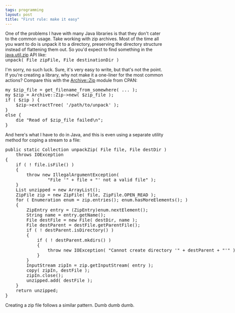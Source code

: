 ```yaml
---
tags: programming
layout: post
title: "First rule: make it easy"
---
```




One of the problems I have with many Java libraries is that they don't cater to the common usage. Take working with zip archives. Most of the time all you want to do is unpack it to a directory, preserving the directory structure instead of flattening them out. So you'd expect to find something in the <a href="http://java.sun.com/j2se/1.4.2/docs/api/java/util/zip/package-summary.html">java.util.zip</a> API like:<br>
<tt>unpack( File zipFile, File destinationDir )</tt>

<p>I'm sorry, no such luck. Sure, it's very easy to write, but that's not the point. If you're creating a library, why not make it a one-liner for the most common actions? Compare this with the <a href="http://search.cpan.org/author/NEDKONZ/Archive-Zip-1.06/">Archive::Zip</a> module from CPAN:</p>

<p><pre class="sourceCode">
my $zip_file = get_filename_from_somewhere( ... );
my $zip = Archive::Zip->new( $zip_file );
if ( $zip ) {
    $zip->extractTree( '/path/to/unpack' );
}
else {
    die "Read of $zip_file failed\n";
}
</pre>

<p>And here's what I have to do in Java, and this is even using a separate utility method for coping a stream to a file:</p>

<p><pre class="sourceCode">
public static Collection unpackZip( File file, File destDir )
    throws IOException
{
    if ( ! file.isFile() )
    {
        throw new IllegalArgumentException(
                "File '" + file + "' not a valid file" );
    }
    List unzipped = new ArrayList();
    ZipFile zip = new ZipFile( file, ZipFile.OPEN_READ );
    for ( Enumeration enum = zip.entries(); enum.hasMoreElements(); )
    {
        ZipEntry entry = (ZipEntry)enum.nextElement();
        String name = entry.getName();
        File destFile = new File( destDir, name );
        File destParent = destFile.getParentFile();
        if ( ! destParent.isDirectory() )
        {
            if ( ! destParent.mkdirs() )
            {
                throw new IOException( "Cannot create directory '" + destParent + "'" );
            }
        }
        InputStream zipIn = zip.getInputStream( entry );
        copy( zipIn, destFile );
        zipIn.close();
        unzipped.add( destFile );
    }
    return unzipped;
}
</pre>

<p>Creating a zip file follows a similar pattern. Dumb dumb dumb.</p>


